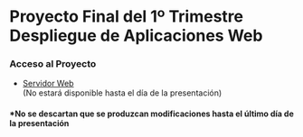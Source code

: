 <h1>Proyecto Final del 1º Trimestre Despliegue de Aplicaciones Web</h1>
<h3>Acceso al Proyecto</h3>
<ul>
  <li><a href="http://51.254.116.159:3000" target="_blank">Servidor Web</a></li>(No estará disponible hasta el día de la presentación)
</ul>

<h4><b>*No se descartan que se produzcan modificaciones hasta el último día de la presentación</b></h4>
